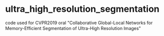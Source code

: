 # ultra_high_resolution_segmentation
code used for CVPR2019 oral "Collaborative Global-Local Networks for Memory-Efﬁcient Segmentation of Ultra-High Resolution Images"
